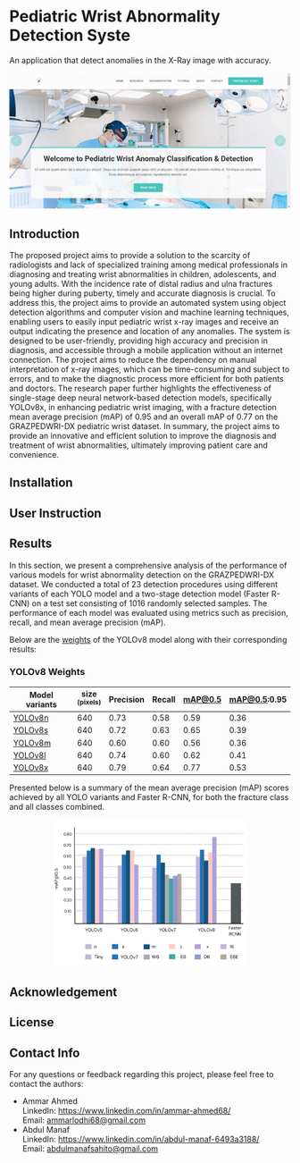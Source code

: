 # Pediatric Wrist Abnormality Detection Syste

An application that detect anomalies in the X-Ray image with accuracy.

<div align="center">
  <img width="512" src="static/assets/gif/interface.gif">
</div>

## Introduction

The proposed project aims to provide a solution to the scarcity of radiologists and lack of specialized training among medical professionals in diagnosing and treating wrist abnormalities in children, adolescents, and young adults. With the incidence rate of distal radius and ulna fractures being higher during puberty, timely and accurate diagnosis is crucial. To address this, the project aims to provide an automated system using object detection algorithms and computer vision and machine learning techniques, enabling users to easily input pediatric wrist x-ray images and receive an output indicating the presence and location of any anomalies. The system is designed to be user-friendly, providing high accuracy and precision in diagnosis, and accessible through a mobile application without an internet connection. The project aims to reduce the dependency on manual interpretation of x-ray images, which can be time-consuming and subject to errors, and to make the diagnostic process more efficient for both patients and doctors. The research paper further highlights the effectiveness of single-stage deep neural network-based detection models, specifically YOLOv8x, in enhancing pediatric wrist imaging, with a fracture detection mean average precision (mAP) of 0.95 and an overall mAP of 0.77 on the GRAZPEDWRI-DX pediatric wrist dataset. In summary, the project aims to provide an innovative and efficient solution to improve the diagnosis and treatment of wrist abnormalities, ultimately improving patient care and convenience.

## Installation

## User Instruction

## Results
In this section, we present a comprehensive analysis of the performance of various models for wrist abnormality detection on the GRAZPEDWRI-DX dataset. We conducted a total of 23 detection procedures using different variants of each YOLO model and a two-stage detection model (Faster R-CNN) on a test set consisting of 1016 randomly selected samples. The performance of each model was evaluated using metrics such as precision, recall, and mean average precision (mAP).

Below are the [weights](#weights_yolov8) of the YOLOv8 model along with their corresponding results:

### YOLOv8 Weights

| Model variants<a name="weights_yolov8"></a>                                          | size<br><sup>(pixels) | Precision | Recall | mAP@0.5 | mAP@0.5:0.95 |
| ------------------------------------------------------------------------------------ | --------------------- | ----------|--------|---------|--------------|
| [YOLOv8n](https://github.com/AbdulManaf12/FYP-Project/releases/download/v0.0.0/YOLOv8n.pt) | 640             | 0.73 	   | 0.58 	| 0.59    | 0.36         |         
| [YOLOv8s](https://github.com/AbdulManaf12/FYP-Project/releases/download/v0.0.0/YOLOv8s.pt) | 640             | 0.72 	   | 0.63 	| 0.65    | 0.39         |     
| [YOLOv8m](https://github.com/AbdulManaf12/FYP-Project/releases/download/v0.0.0/YOLOv8m.pt) | 640             | 0.60 	   | 0.60 	| 0.56    | 0.36         |     
| [YOLOv8l](https://github.com/AbdulManaf12/FYP-Project/releases/download/v0.0.0/YOLOv8l.pt) | 640             | 0.74 	   | 0.60 	| 0.62    | 0.41         |     
| [YOLOv8x](https://github.com/AbdulManaf12/FYP-Project/releases/download/v0.0.0/YOLOv8x.pt) | 640             | 0.79 	   | 0.64 	| 0.77    | 0.53         |  

Presented below is a summary of the mean average precision (mAP) scores achieved by all YOLO variants and Faster R-CNN, for both the fracture class and all classes combined.
<div align="center">
  <img width="70%" src="static/assets/img/mAPAll.png">
</div>

  
## Acknowledgement

## License

## Contact Info
For any questions or feedback regarding this project, please feel free to contact the authors:
* Ammar Ahmed \
     LinkedIn: https://www.linkedin.com/in/ammar-ahmed68/ \
     Email: ammarlodhi68@gmail.com
* Abdul Manaf \
     LinkedIn: https://www.linkedin.com/in/abdul-manaf-6493a3188/ \
     Email: abdulmanafsahito@gmail.com
